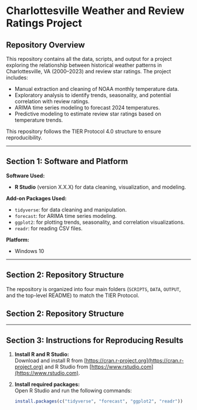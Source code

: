 # Charlottesville Weather and Review Ratings Project

## Repository Overview
This repository contains all the data, scripts, and output for a project exploring the relationship between historical weather patterns in Charlottesville, VA (2000–2023) and review star ratings. The project includes:  

- Manual extraction and cleaning of NOAA monthly temperature data.  
- Exploratory analysis to identify trends, seasonality, and potential correlation with review ratings.  
- ARIMA time series modeling to forecast 2024 temperatures.  
- Predictive modeling to estimate review star ratings based on temperature trends.  

This repository follows the TIER Protocol 4.0 structure to ensure reproducibility.

---

## Section 1: Software and Platform

**Software Used:**  
- **R Studio** (version X.X.X) for data cleaning, visualization, and modeling.  

**Add-on Packages Used:**  
- `tidyverse`: for data cleaning and manipulation.  
- `forecast`: for ARIMA time series modeling.  
- `ggplot2`: for plotting trends, seasonality, and correlation visualizations.  
- `readr`: for reading CSV files.  

**Platform:**  
- Windows 10  

---

## Section 2: Repository Structure

The repository is organized into four main folders (`SCRIPTS`, `DATA`, `OUTPUT`, and the top-level README) to match the TIER Protocol.



## Section 2: Repository Structure


---

## Section 3: Instructions for Reproducing Results

1. **Install R and R Studio:**  
   Download and install R from [https://cran.r-project.org](https://cran.r-project.org) and R Studio from [https://www.rstudio.com](https://www.rstudio.com).  

2. **Install required packages:**  
   Open R Studio and run the following commands:
   ```R
   install.packages(c("tidyverse", "forecast", "ggplot2", "readr"))
